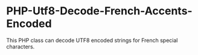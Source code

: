 # PHP-Utf8-Decode-French-Accents-Encoded
This PHP class can decode UTF8 encoded strings for French special characters.
